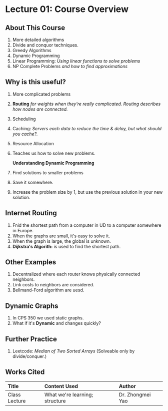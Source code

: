 # Lecture 01: Course Overview

## About This Course

1. More detailed algorithms
2. Divide and conquor techniques.
3. Greedy Algorithms
4. Dynamic Programming
5. Linear Programming: _Using linear functions to solve problems_
6. NP Complete Problems _and how to find approximations_

## Why is this useful?

1. More complicated problems
2. **Routing** _for weights when they’re really complicated. Routing describes how nodes are connected._
3. Scheduling
4. Caching: _Servers each data to reduce the time & delay, but what should you cache?._
5. Resource Allocation
6. Teaches us how to solve new problems.

   **Understanding Dynamic Programming**

7. Find solutions to smaller problems
8. Save it somewhere.
9. Increase the problem size by 1, but use the previous solution in your new solution.

## Internet Routing

1. Fnid the shortest path from a computer in UD to a computer somewhere in Europe.
2. When the graphs are small, it's easy to solve it.
3. When the graph is large, the global is unknown.
4. **Dijkstra's Algorith:** is used to find the shortest path.

## Other Examples

1. Decentralized where each router knows physically connected neighbors.
2. Link costs to neighbors are considered.
3. Bellmand-Ford algorithm are uesd.

## Dynamic Graphs

1. In CPS 350 we used static graphs.
2. What if it's **Dynamic** and changes quickly?

## Further Practice

1. Leetcode: _Median of Two Sorted Arrays_ \(Solveable only by divide/conquer.\)

## Works Cited

| Title | Content Used | Author |
| :--- | :--- | :--- |
| Class Lecture | What we're learning; structure | Dr. Zhongmei Yao |

